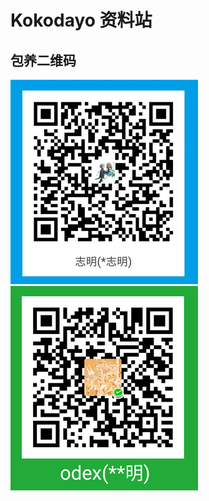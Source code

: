 # Kokodayo 资料站

## 包养二维码
   <img src="./assets/zfb.reszie.png" width = "300" alt="支付宝支付" /><img src="./assets/wx.reszie.png" width = "300" alt="微信支付" />

